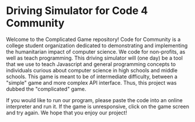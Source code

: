 # Driving Simulator for Code 4 Community

Welcome to the Complicated Game repository! Code for Community is a college student organization dedicated to demonstrating and implementing the humanitarian impact of computer science. We code for non-profits, as well as teach programming. This driving simulator will (one day) be a tool that we use to teach Javascript and general programming concepts to individuals curious about computer science in high schools and middle schools. This game is meant to be of intermediate difficulty, between a "simple" game and more complex API interface. Thus, this project was dubbed the "complicated" game.

If you would like to run our program, please paste the code into an online interpreter and run it. If the game is unresponsive, click on the game screen and try again. We hope that you enjoy our project!
